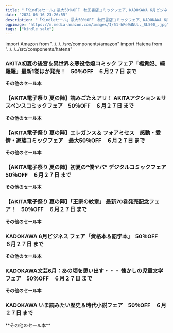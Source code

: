 ```yaml
---
title: "「Kindleセール」最大50％OFF　秋田書店コミックフェア、KADOKAWA 6月ビジネス、角川つばさ文庫、KADOKAWA歴史＆時代小説"
date: "2024-06-16 23:26:55"
description: "「Kindleセール」最大50％OFF　秋田書店コミックフェア、KADOKAWA 6月ビジネス、角川つばさ文庫、KADOKAWA歴史＆時代小説"
ogpimage: "https://m.media-amazon.com/images/I/51-hFe9dNUL._SL500_.jpg"
tags: ["kindle sale"]
---
```

import Amazon from "../../../src/components/amazon"
import Hatena from "../../../src/components/hatena"





### AKITA初夏の後宮＆異世界＆悪役令嬢コミック フェア「楊貴妃、綺羅羅」最新1巻ほか発売！　50％OFF　６月２７日 まで


<Amazon asin="B0C4L4ZRHY" />



<Amazon asin="B0BTPD8NK9" />



<Amazon asin="B0BPC8ZR7K" />


**その他のセール本**

<Hatena src="https://kyukyunyorituryo.github.io/kindle_sale/20240627s41938/" title=""/>

### 【AKITA電子祭り 夏の陣】読みごたえアリ！ AKITAアクション＆サスペンスコミックフェア　50％OFF　６月２７日 まで


<Amazon asin="B0BFJFS7QQ" />



<Amazon asin="B09X5GD4MT" />



<Amazon asin="B09X5G5GGM" />


**その他のセール本**

<Hatena src="https://kyukyunyorituryo.github.io/kindle_sale/20240627s41949/" title=""/>

### 【AKITA電子祭り 夏の陣】エレガンス＆ フォアミセス　感動・愛情・家族コミックフェア　最大50％OFF　６月２７日 まで


<Amazon asin="B0BTPFFPJY" />



<Amazon asin="B0BPC22SNZ" />



<Amazon asin="B0BPBZ4HDB" />


**その他のセール本**

<Hatena src="https://kyukyunyorituryo.github.io/kindle_sale/20240627s41951/" title=""/>

### 【AKITA電子祭り 夏の陣】初夏の“僕ヤバ” デジタルコミックフェア　50％OFF　６月２７日 まで


<Amazon asin="B09FGZJDLT" />



<Amazon asin="B00AQY7DBY" />



<Amazon asin="B07B8NRLQH" />


**その他のセール本**

<Hatena src="https://kyukyunyorituryo.github.io/kindle_sale/20240627s41913/" title=""/>

### 【AKITA電子祭り 夏の陣】「王家の紋章」 最新70巻発売記念フェア！　50％OFF　６月２７日 まで


<Amazon asin="B00NFHZF3M" />



<Amazon asin="B011BNGC1A" />


**その他のセール本**

<Hatena src="https://kyukyunyorituryo.github.io/kindle_sale/20240627s41915/" title=""/>

### KADOKAWA 6月ビジネス フェア「資格本＆語学本」　50％OFF　６月２７日 まで


<Amazon asin="B0CPS8MZQF" />



<Amazon asin="B0BS8PZDQ6" />



<Amazon asin="B0B3R8PL4D" />


**その他のセール本**

<Hatena src="https://kyukyunyorituryo.github.io/kindle_sale/20240627s41792/" title=""/>

### KADOKAWA文芸6月：あの頃を思い出す・・・ 懐かしの児童文学フェア　50％OFF　６月２７日 まで


<Amazon asin="B07XPT5VWJ" />



<Amazon asin="B0CN8FGNCY" />



<Amazon asin="B0BYCD3Y88" />


**その他のセール本**

<Hatena src="https://kyukyunyorituryo.github.io/kindle_sale/20240627s41786/" title=""/>

### KADOKAWA いま読みたい歴史＆時代小説フェア　50％OFF　６月２７日 まで
<Amazon asin="B0CRTJSP6F" />



<Amazon asin="B00E5V5OG0" />



<Amazon asin="B0BV9CLWQH" />
**その他のセール本**

<Hatena src="https://kyukyunyorituryo.github.io/kindle_sale/20240627s41785/" title=""/>